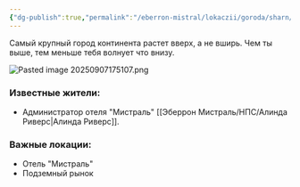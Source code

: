 ```yaml
---
{"dg-publish":true,"permalink":"/eberron-mistral/lokaczii/goroda/sharn/","title":"Шарн","tags":["локация","город"]}
---
```



Самый крупный город континента растет вверх, а не вширь. Чем ты выше, тем меньше тебя волнует что внизу.

![Pasted image 20250907175107.png](/img/user/%D0%AD%D0%B1%D0%B5%D1%80%D1%80%D0%BE%D0%BD%20%D0%9C%D0%B8%D1%81%D1%82%D1%80%D0%B0%D0%BB%D1%8C/img/Pasted%20image%2020250907175107.png)

### Известные жители:
- Администратор отеля "Мистраль" [[Эберрон Мистраль/НПС/Алинда Риверс\|Алинда Риверс]].

### Важные локации:
- Отель "Мистраль"
- Подземный рынок